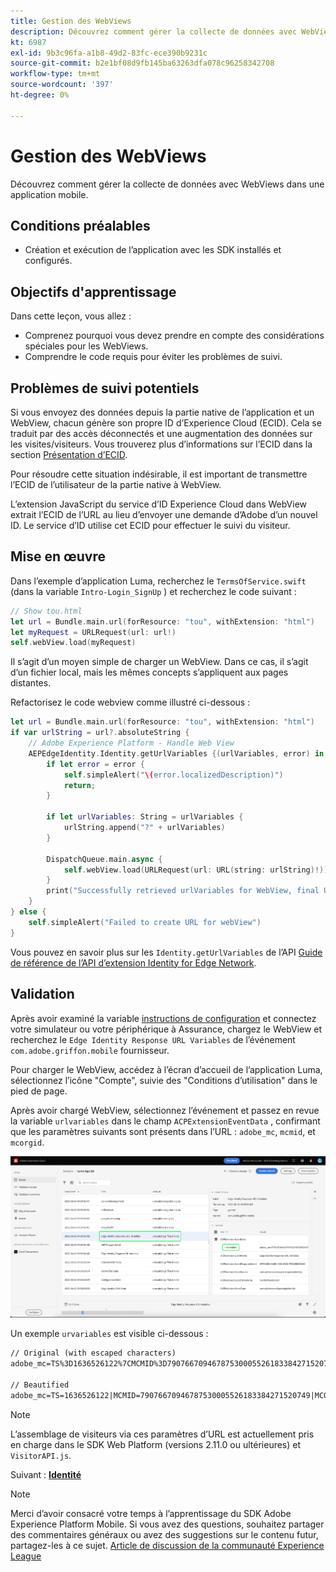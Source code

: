 ```yaml
---
title: Gestion des WebViews
description: Découvrez comment gérer la collecte de données avec WebViews dans une application mobile.
kt: 6987
exl-id: 9b3c96fa-a1b8-49d2-83fc-ece390b9231c
source-git-commit: b2e1bf08d9fb145ba63263dfa078c96258342708
workflow-type: tm+mt
source-wordcount: '397'
ht-degree: 0%

---
```


# Gestion des WebViews

Découvrez comment gérer la collecte de données avec WebViews dans une application mobile.

## Conditions préalables

* Création et exécution de l’application avec les SDK installés et configurés.

## Objectifs d&#39;apprentissage

Dans cette leçon, vous allez :

* Comprenez pourquoi vous devez prendre en compte des considérations spéciales pour les WebViews.
* Comprendre le code requis pour éviter les problèmes de suivi.

## Problèmes de suivi potentiels

Si vous envoyez des données depuis la partie native de l’application et un WebView, chacun génère son propre ID d’Experience Cloud (ECID). Cela se traduit par des accès déconnectés et une augmentation des données sur les visites/visiteurs. Vous trouverez plus d’informations sur l’ECID dans la section [Présentation d’ECID](https://experienceleague.adobe.com/docs/experience-platform/identity/ecid.html?lang=en).

Pour résoudre cette situation indésirable, il est important de transmettre l’ECID de l’utilisateur de la partie native à WebView.

L’extension JavaScript du service d’ID Experience Cloud dans WebView extrait l’ECID de l’URL au lieu d’envoyer une demande d’Adobe d’un nouvel ID. Le service d’ID utilise cet ECID pour effectuer le suivi du visiteur.

## Mise en œuvre

Dans l’exemple d’application Luma, recherchez le `TermsOfService.swift` (dans la variable `Intro-Login_SignUp` ) et recherchez le code suivant :

```swift
// Show tou.html
let url = Bundle.main.url(forResource: "tou", withExtension: "html")
let myRequest = URLRequest(url: url!)
self.webView.load(myRequest)
```

Il s’agit d’un moyen simple de charger un WebView. Dans ce cas, il s’agit d’un fichier local, mais les mêmes concepts s’appliquent aux pages distantes.

Refactorisez le code webview comme illustré ci-dessous :

```swift
let url = Bundle.main.url(forResource: "tou", withExtension: "html")
if var urlString = url?.absoluteString {
    // Adobe Experience Platform - Handle Web View
    AEPEdgeIdentity.Identity.getUrlVariables {(urlVariables, error) in
        if let error = error {
            self.simpleAlert("\(error.localizedDescription)")
            return;
        }

        if let urlVariables: String = urlVariables {
            urlString.append("?" + urlVariables)
        }

        DispatchQueue.main.async {
            self.webView.load(URLRequest(url: URL(string: urlString)!))
        }
        print("Successfully retrieved urlVariables for WebView, final URL: \(urlString)")
    }
} else {
    self.simpleAlert("Failed to create URL for webView")
}
```

Vous pouvez en savoir plus sur les `Identity.getUrlVariables` de l’API [Guide de référence de l’API d’extension Identity for Edge Network](https://developer.adobe.com/client-sdks/documentation/identity-for-edge-network/api-reference/#geturlvariables).

## Validation

Après avoir examiné la variable [instructions de configuration](assurance.md) et connectez votre simulateur ou votre périphérique à Assurance, chargez le WebView et recherchez le `Edge Identity Response URL Variables` de l’événement `com.adobe.griffon.mobile` fournisseur.

Pour charger le WebView, accédez à l’écran d’accueil de l’application Luma, sélectionnez l’icône &quot;Compte&quot;, suivie des &quot;Conditions d’utilisation&quot; dans le pied de page.

Après avoir chargé WebView, sélectionnez l’événement et passez en revue la variable `urlvariables` dans le champ `ACPExtensionEventData` , confirmant que les paramètres suivants sont présents dans l’URL : `adobe_mc`, `mcmid`, et `mcorgid`.

![validation de webview](assets/mobile-webview-validation.png)

Un exemple `urvariables` est visible ci-dessous :

```html
// Original (with escaped characters)
adobe_mc=TS%3D1636526122%7CMCMID%3D79076670946787530005526183384271520749%7CMCORGID%3D7ABB3E6A5A7491460A495D61%40AdobeOrg

// Beautified
adobe_mc=TS=1636526122|MCMID=79076670946787530005526183384271520749|MCORGID=7ABB3E6A5A7491460A495D61@AdobeOrg
```

>[!NOTE]
>
>L’assemblage de visiteurs via ces paramètres d’URL est actuellement pris en charge dans le SDK Web Platform (versions 2.11.0 ou ultérieures) et `VisitorAPI.js`.


Suivant : **[Identité](identity.md)**

>[!NOTE]
>
>Merci d’avoir consacré votre temps à l’apprentissage du SDK Adobe Experience Platform Mobile. Si vous avez des questions, souhaitez partager des commentaires généraux ou avez des suggestions sur le contenu futur, partagez-les à ce sujet. [Article de discussion de la communauté Experience League](https://experienceleaguecommunities.adobe.com/t5/adobe-experience-platform-launch/tutorial-discussion-implement-adobe-experience-cloud-in-mobile/td-p/443796)